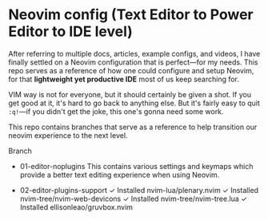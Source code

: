 # Neovim config (Text Editor to Power Editor to IDE level)

After referring to multiple docs, articles, example configs, and videos, I have finally settled on a Neovim configuration that is perfect—for my needs.
This repo serves as a reference of how one could configure and setup Neovim, for that **lightweight yet productive IDE** most of us keep searching for.

VIM way is not for everyone, but it should certainly be given a shot. If you get good at it, it's hard to go back to anything else.
But it's fairly easy to quit `:q!`—if you didn't get the joke, this one's gonna need some work.

This repo contains branches that serve as a reference to help transition our neovim experience to the next level.

Branch
- 01-editor-noplugins
 This contains various settings and keymaps which provide a better text editing experience when using Neovim.

- 02-editor-plugins-support
 ✓ Installed nvim-lua/plenary.nvim
 ✓ Installed nvim-tree/nvim-web-devicons
 ✓ Installed nvim-tree/nvim-tree.lua
 ✓ Installed ellisonleao/gruvbox.nvim
